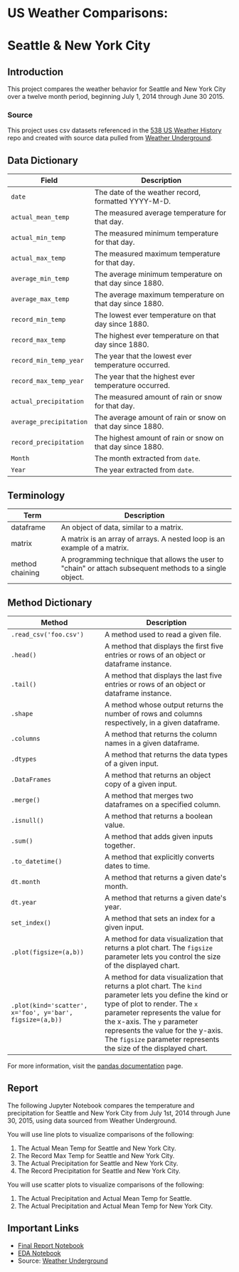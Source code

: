 # US Weather Comparisons:
# Seattle & New York City

## Introduction

This project compares the weather behavior for Seattle and New York City over a twelve month period, beginning July 1, 2014 through June 30 2015.

### Source 
This project uses csv datasets referenced in the [538 US Weather History](https://github.com/fivethirtyeight/data/tree/master/us-weather-history) repo and created with source data pulled from [Weather Underground](http://wunderground.com).

## Data Dictionary

Field                   | Description
---                     |---------
`date`                  | The date of the weather record, formatted YYYY-M-D.
`actual_mean_temp`      | The measured average temperature for that day.
`actual_min_temp`       | The measured minimum temperature for that day.
`actual_max_temp`       | The measured maximum temperature for that day.
`average_min_temp`      | The average minimum temperature on that day since 1880.
`average_max_temp`      | The average maximum temperature on that day since 1880.
`record_min_temp`       | The lowest ever temperature on that day since 1880.
`record_max_temp`       | The highest ever temperature on that day since 1880.
`record_min_temp_year`  | The year that the lowest ever temperature occurred.
`record_max_temp_year`  | The year that the highest ever temperature occurred.
`actual_precipitation`  | The measured amount of rain or snow for that day.
`average_precipitation` | The average amount of rain or snow on that day since 1880.
`record_precipitation`  | The highest amount of rain or snow on that day since 1880.
`Month`                 | The month extracted from `date`.
`Year`                  | The year extracted from `date`.

## Terminology

Term                         | Description
---                          |---------
dataframe                    | An object of data, similar to a matrix.
matrix                       | A matrix is an array of arrays. A nested loop is an example of a matrix.
method chaining              | A programming technique that allows the user to "chain" or attach subsequent methods to a single object.

## Method Dictionary

Method                       | Description
---                          |---------
`.read_csv('foo.csv')`       | A method used to read a given file.
`.head()`                    | A method that displays the first five entries or rows of an object or dataframe instance.
`.tail()`                    | A method that displays the last five entries or rows of an object or dataframe instance.
`.shape`                     | A method whose output returns the number of rows and columns respectively, in a given dataframe.
`.columns`                   | A method that returns the column names in a given dataframe.
`.dtypes`                    | A method that returns the data types of a given input.
`.DataFrames`                | A method that returns an object copy of a given input.
`.merge()`                   | A method that merges two dataframes on a specified column.
`.isnull()`                  | A method that returns a boolean value.
`.sum()`                     | A method that adds given inputs together.
`.to_datetime()`             | A method that explicitly converts dates to time.
`dt.month`                   | A method that returns a given date's month.
`dt.year`                    | A method that returns a given date's year.
`set_index()`                | A method that sets an index for a given input.
`.plot(figsize=(a,b))`       | A method for data visualization that returns a plot chart. The `figsize` parameter lets you control the size of the displayed chart.
`.plot(kind='scatter', x='foo', y='bar', figsize=(a,b))` | A method for data visualization that returns a plot chart. The `kind` parameter lets you define the kind or type of plot to render. The `x` parameter represents the value for the x-axis. The `y` parameter represents the value for the y-axis. The `figsize` parameter represents the size of the displayed chart.

For more information, visit the [pandas documentation](https://pandas.pydata.org/docs/) page.

## Report
The following Jupyter Notebook compares the temperature and precipitation for Seattle and New York City from July 1st, 2014 through June 30, 2015, using data sourced from Weather Underground.

You will use line plots to visualize comparisons of the following:

1. The Actual Mean Temp for Seattle and New York City.
1. The Record Max Temp for Seattle and New York City.
1. The Actual Precipitation for Seattle and New York City.
1. The Record Precipitation for Seattle and New York City.

You will use scatter plots to visualize comparisons of the following:

1. The Actual Precipitation and Actual Mean Temp for Seattle.
1. The Actual Precipitation and Actual Mean Temp for New York City.

## Important Links

* [Final Report Notebook](report.ipynb)
* [EDA Notebook](eda.ipynb)
* Source: [Weather Underground](http://wunderground.com)
